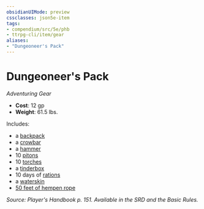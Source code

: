 ```yaml
---
obsidianUIMode: preview
cssclasses: json5e-item
tags:
- compendium/src/5e/phb
- ttrpg-cli/item/gear
aliases: 
- "Dungeoneer's Pack"
---
```

# Dungeoneer's Pack
*Adventuring Gear*  

- **Cost**: 12 gp
- **Weight**: 61.5 lbs.

Includes:

- a [backpack](compendium/items/backpack.md)  
- a [crowbar](compendium/items/crowbar.md)  
- a [hammer](compendium/items/hammer.md)  
- 10 [pitons](compendium/items/piton.md)  
- 10 [torches](compendium/items/torch.md)  
- a [tinderbox](compendium/items/tinderbox.md)  
- 10 days of [rations](compendium/items/rations-1-day.md)  
- a [waterskin](compendium/items/waterskin.md)  
- [50 feet of hempen rope](compendium/items/hempen-rope-50-feet.md)  

*Source: Player's Handbook p. 151. Available in the SRD and the Basic Rules.*